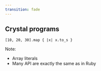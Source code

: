 ```yaml
---
transition: fade
---
```

## Crystal programs

```playground
[10, 20, 30].map { |x| x.to_s }
```

Note:

* Array literals
* Many API are exactly the same as in Ruby
